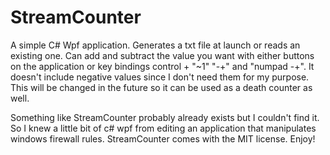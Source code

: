 # StreamCounter

A simple C# Wpf application. Generates a txt file at launch or reads an existing one. Can add and subtract the value you want with either buttons on the application or key bindings control + "~1" "-+" and "numpad -+". It doesn't include negative values since I don't need them for my purpose. This will be changed in the future so it can be used as a death counter as well. 

Something like StreamCounter probably already exists but I couldn't find it. So I knew a little bit of c# wpf from editing an application that manipulates windows firewall rules. StreamCounter comes with the MIT license. Enjoy!
